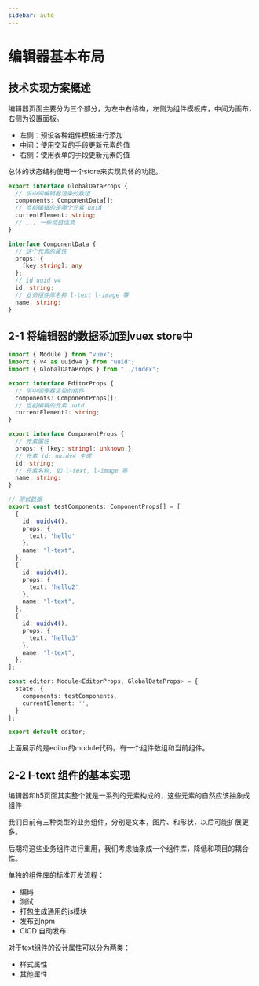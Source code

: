 ```yaml
---
sidebar: auto
---
```


# 编辑器基本布局

## 技术实现方案概述
编辑器页面主要分为三个部分，为左中右结构，左侧为组件模板库，中间为画布，右侧为设置面板。
- 左侧：预设各种组件模板进行添加
- 中间：使用交互的手段更新元素的值
- 右侧：使用表单的手段更新元素的值

总体的状态结构使用一个store来实现具体的功能。

```ts
export interface GlobalDataProps {
  // 供中间编辑器渲染的数组
  components: ComponentData[];
  // 当前编辑的是哪个元素 uuid
  currentElement: string;
  // ... 一些项目信息
}

interface ComponentData {
  // 这个元素的属性
  props: {
    [key:string]: any
  };
  // id uuid v4
  id: string;
  // 业务组件库名称 l-text l-image 等
  name: string;
}
```

## 2-1 将编辑器的数据添加到vuex store中

```ts
import { Module } from "vuex";
import { v4 as uuidv4 } from "uuid";
import { GlobalDataProps } from "../index";

export interface EditorProps {
  // 供中间便器渲染的组件
  components: ComponentProps[];
  // 当前编辑的元素 uuid
  currentElement?: string;
}

export interface ComponentProps {
  // 元素属性
  props: { [key: string]: unknown };
  // 元素 id: uuidv4 生成
  id: string;
  // 元素名称, 如 l-text, l-image 等
  name: string;
}

// 测试数据
export const testComponents: ComponentProps[] = [
  {
    id: uuidv4(),
    props: {
      text: 'hello'
    },
    name: "l-text",
  },
  {
    id: uuidv4(),
    props: {
      text: 'hello2'
    },
    name: "l-text",
  },
  {
    id: uuidv4(),
    props: {
      text: 'hello3'
    },
    name: "l-text",
  },
];

const editor: Module<EditorProps, GlobalDataProps> = {
  state: {
    components: testComponents,
    currentElement: '',
  }
};

export default editor;

```

上面展示的是editor的module代码。有一个组件数组和当前组件。

## 2-2 l-text 组件的基本实现
编辑器和h5页面其实整个就是一系列的元素构成的，这些元素的自然应该抽象成组件

我们目前有三种类型的业务组件，分别是文本，图片、和形状，以后可能扩展更多。

后期将这些业务组件进行重用，我们考虑抽象成一个组件库，降低和项目的耦合性。

单独的组件库的标准开发流程：
- 编码
- 测试
- 打包生成通用的js模块
- 发布到npm
- CICD 自动发布

对于text组件的设计属性可以分为两类：
- 样式属性
- 其他属性





